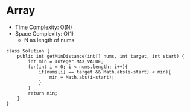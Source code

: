 # Array
* Time Complexity: O(N)
* Space Complexity: O(1)
    * N as length of nums
```
class Solution {
    public int getMinDistance(int[] nums, int target, int start) {
        int min = Integer.MAX_VALUE;
        for(int i = 0; i < nums.length; i++){
            if(nums[i] == target && Math.abs(i-start) < min){
                min = Math.abs(i-start);
            }
        }
        return min;
    }
}
```